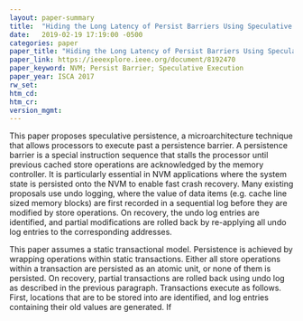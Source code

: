 ```yaml
---
layout: paper-summary
title:  "Hiding the Long Latency of Persist Barriers Using Speculative Execution"
date:   2019-02-19 17:19:00 -0500
categories: paper
paper_title: "Hiding the Long Latency of Persist Barriers Using Speculative Execution"
paper_link: https://ieeexplore.ieee.org/document/8192470
paper_keyword: NVM; Persist Barrier; Speculative Execution
paper_year: ISCA 2017
rw_set: 
htm_cd: 
htm_cr: 
version_mgmt: 
---  
```


This paper proposes speculative persistence, a microarchitecture technique that allows processors to execute past a 
persistence barrier. A persistence barrier is a special instruction sequence that stalls the processor until previous
cached store operations are acknowledged by the memory controller. It is particularly essential in NVM applications
where the system state is persisted onto the NVM to enable fast crash recovery. Many existing proposals use undo
logging, where the value of data items (e.g. cache line sized memory blocks) are first recorded in a sequential log
before they are modified by store operations. On recovery, the undo log entries are identified, and partial modifications 
are rolled back by re-applying all undo log entries to the corresponding addresses. 

This paper assumes a static transactional model. Persistence is achieved by wrapping operations within static transactions. 
Either all store operations within a transaction are persisted as an atomic unit, or none of them is persisted. On recovery,
partial transactions are rolled back using undo log as described in the previous paragraph. Transactions execute as follows.
First, locations that are to be stored into are identified, and log entries containing their old values are generated. If 
